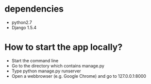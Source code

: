 dependencies
============
* python2.7
* Django 1.5.4

How to start the app locally?
=====================
* Start the command line
* Go to the directory which contains manage.py
* Type python manage.py runserver
* Open a webbrowser (e.g. Google Chrome) and go to 127.0.0.1:8000

